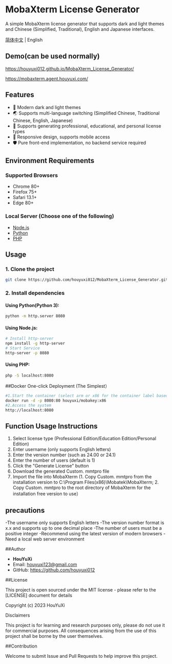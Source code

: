 # MobaXterm License Generator
A simple MobaXterm license generator that supports dark and light themes and Chinese (Simplified, Traditional), English and Japanese interfaces.

[简体中文](./README.md) | English

## Demo(can be used normally)

https://houyuxi012.github.io/MobaXterm_License_Generator/

https://mobaxterm.agent.houyuxi.com/

## Features
- 🎨 Modern dark and light themes
- 🌏 Supports multi-language switching (Simplified Chinese, Traditional Chinese, English, Japanese)
- 🔑 Supports generating professional, educational, and personal license types
- 📱 Responsive design, supports mobile access
- 🛡️ Pure front-end implementation, no backend service required

## Environment Requirements

### Supported Browsers
- Chrome 80+
- Firefox 75+
- Safari 13.1+
- Edge 80+

### Local Server (Choose one of the following)
- [Node.js](https://nodejs.org/en/)
- [Python](https://www.python.org/)
- [PHP](https://www.php.net/)

## Usage

### 1. Clone the project
```bash
git clone https://github.com/houyuxi012/MobaXterm_License_Generator.git
```

### 2. Install dependencies

#### Using Python(Python 3):
```bash
python -m http.server 8080
```

#### Using Node.js:
```bash
# Install http-server
npm install -g http-server
# Start Service
http-server -p 8080
```

#### Using PHP:
```bash
php -S localhost:8080
```

##Docker One-click Deployment (The Simplest）

```bash
#1.Start the container (select arm or x86 for the container label based on the running computer)
docker run -d -p 8080:80 houyuxi/mobakey:x86
#2.Access the system
http://localhost:8080
```



## Function Usage Instructions

1. Select license type (Professional Edition/Education Edition/Personal Edition)
2. Enter username (only supports English letters)
3. Enter the version number (such as 24.00 or 24.1)
4. Enter the number of users (default is 1)
5. Click the "Generate License" button
6. Download the generated Custom. mmtpro file
7. Import the file into MobaXterm (1. Copy Custom. mmtpro from the installation version to C:\Program Files(x86)\Mobatek\MobaXterm; 2. Copy Custom. mmtpro to the root directory of MobaXterm for the installation free version to use）

## precautions
-The username only supports English letters
-The version number format is x.x and supports up to one decimal place
-The number of users must be a positive integer
-Recommend using the latest version of modern browsers
-Need a local web server environment

##Author

- **HouYuXi**
- Email:  houyuxi123@gmail.com
- GitHub:  https://github.com/houyuxi012

##License

This project is open sourced under the MIT license - please refer to the [LICENSE] document for details

Copyright (c) 2023 HouYuXi

Disclaimers

This project is for learning and research purposes only, please do not use it for commercial purposes. All consequences arising from the use of this project shall be borne by the user themselves.

##Contribution

Welcome to submit Issue and Pull Requests to help improve this project.
